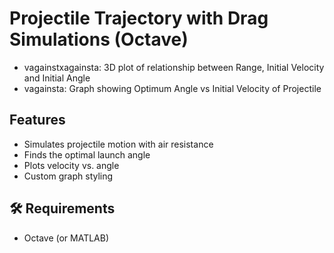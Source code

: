 # Projectile Trajectory with Drag Simulations (Octave)

- vagainstxagainsta: 3D plot of relationship between Range, Initial Velocity and Initial Angle
- vagainsta: Graph showing Optimum Angle vs Initial Velocity of Projectile

## Features
- Simulates projectile motion with air resistance
- Finds the optimal launch angle
- Plots velocity vs. angle
- Custom graph styling

## 🛠 Requirements
- Octave (or MATLAB)
